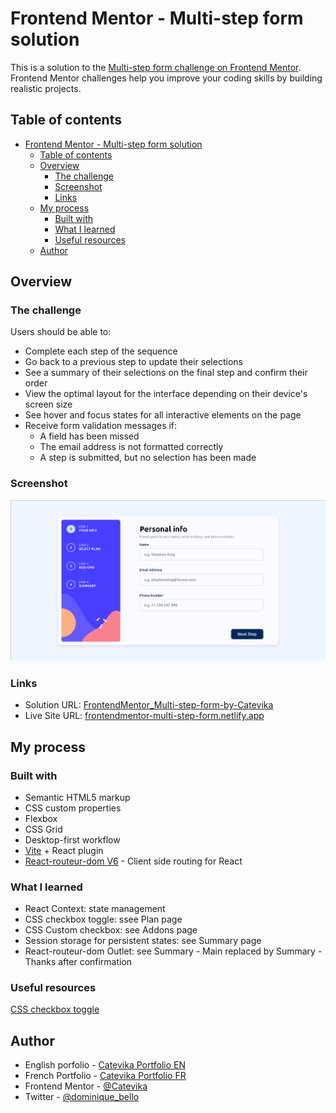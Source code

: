 # Frontend Mentor - Multi-step form solution

This is a solution to the [Multi-step form challenge on Frontend Mentor](https://www.frontendmentor.io/challenges/multistep-form-YVAnSdqQBJ). Frontend Mentor challenges help you improve your coding skills by building realistic projects.

## Table of contents

- [Frontend Mentor - Multi-step form solution](#frontend-mentor---multi-step-form-solution)
  - [Table of contents](#table-of-contents)
  - [Overview](#overview)
    - [The challenge](#the-challenge)
    - [Screenshot](#screenshot)
    - [Links](#links)
  - [My process](#my-process)
    - [Built with](#built-with)
    - [What I learned](#what-i-learned)
    - [Useful resources](#useful-resources)
  - [Author](#author)

## Overview

### The challenge

Users should be able to:

- Complete each step of the sequence
- Go back to a previous step to update their selections
- See a summary of their selections on the final step and confirm their order
- View the optimal layout for the interface depending on their device's screen size
- See hover and focus states for all interactive elements on the page
- Receive form validation messages if:
  - A field has been missed
  - The email address is not formatted correctly
  - A step is submitted, but no selection has been made

### Screenshot

![](.src/../src/assets/images/screenshot.png)

### Links

- Solution URL: [FrontendMentor_Multi-step-form-by-Catevika](https://github.com/Catevika/FrontendMentor_Multi-step-form-by-Catevika)
- Live Site URL: [frontendmentor-multi-step-form.netlify.app](https://frontendmentor-multi-step-form.netlify.app/)

## My process

### Built with

- Semantic HTML5 markup
- CSS custom properties
- Flexbox
- CSS Grid
- Desktop-first workflow
- [Vite](https://vitejs.dev/) + React plugin
- [React-routeur-dom V6](https://reactrouter.com/en/main) - Client side routing for React

### What I learned

- React Context: state management
- CSS checkbox toggle: ssee Plan page
- CSS Custom checkbox: see Addons page
- Session storage for persistent states: see Summary page
- React-routeur-dom Outlet: see Summary - Main replaced by Summary - Thanks after confirmation

### Useful resources

[CSS checkbox toggle](https://codepen.io/RobVermeer/pen/VaXYwj)

## Author

- English porfolio - [Catevika Portfolio EN](catevika.github.io/Catevika_Portfolio-EN/)
- French Portfolio - [Catevika Portfolio FR](catevika.github.io/Catevika_Portfolio-FR/)
- Frontend Mentor - [@Catevika](https://www.frontendmentor.io/profile/Catevika)
- Twitter - [@dominique_bello](https://twitter.com/dominique_bello)
